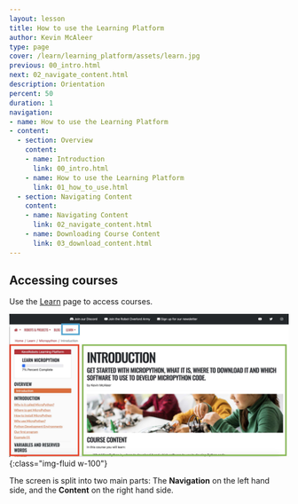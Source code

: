 ```yaml
---
layout: lesson
title: How to use the Learning Platform
author: Kevin McAleer
type: page
cover: /learn/learning_platform/assets/learn.jpg
previous: 00_intro.html
next: 02_navigate_content.html
description: Orientation
percent: 50
duration: 1
navigation:
- name: How to use the Learning Platform
- content:
  - section: Overview
    content:
    - name: Introduction
      link: 00_intro.html
    - name: How to use the Learning Platform
      link: 01_how_to_use.html
  - section: Navigating Content
    content:
    - name: Navigating Content
      link: 02_navigate_content.html
    - name: Downloading Course Content
      link: 03_download_content.html
---
```



## Accessing courses

Use the [Learn](/learn/) page to access courses.

![screen layout](assets/course_layout.jpg){:class="img-fluid w-100"}

The screen is split into two main parts: The **Navigation** on the left hand side, and the **Content** on the right hand side.

